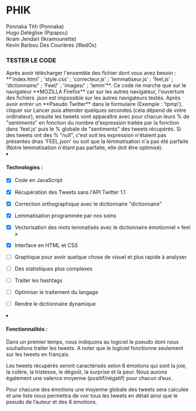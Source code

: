 # PHIK

Ponnaka Tith (Ponnaka)</br>
Hugo Deléglise (Pipapou)</br>
Ikram Jendari (Ikramounette)</br>
Kevin Barbou Des Courières (lRedOx)</br>

<h3>TESTER LE CODE</h3>
Après avoir télécharger l'ensemble des fichier dont vous avez besoin : **'index.html' ; 'style.css' ; 'correcteur.js' ; 'lemmatiseur.js' ; 'feel.js' ; 'dictionnaire/' ; 'Feel/' ; 'images/' ; 'lemm'**.
Ce code ne marche que sur le navigateur **MOZILLA Firefox** car sur les autres navigateur, l'ouverture des fichiers .json est impossible sur les autres navigateurs testés.
Après avoir entrer un **Pseudo Twitter** dans le formulaire (Exemple : 'tpmp'), cliquer sur Lancer puis attender quelques secondes (cela dépend de votre ordinateur), ensuite les tweets vont apparaître avec pour chacun leurs % de "sentiments" en fonction du nombre d'expression traitée par la fonction dans 'feel.js' puis le % globale de "sentiments" des tweets récupérés. Si des tweets ont des % "null", c'est soit les expression n'étaient pas présentes dnas 'FEEL.json' ou soit que la lémmatisation n'a pas été parfaite (Notre lémmatisation n'étant pas parfaite, elle doit être optimisé).



<li><h4>Technologies :</h4></li>

 - [x] Code en JavaScript
 - [x] Récupération des Tweets sans l'API Twitter 1.1
 - [x] Correction orthographique avec le dictionnaire "dictionnaire"
 - [x] Lemmatisation programmée par nos soins
 - [x] Vectorisation des mots lemmatisés avec le dictionnaire émotionnel « feel »
 - [x] Interface en HTML et CSS
 - [ ] Graphique pour avoir quelque chose de visuel et plus rapide à analyser
 - [ ] Des statistiques plus complexes
 - [ ] Traiter les hashtags
 - [ ] Optimiser le traitement du langage
 - [ ] Rendre le dictionnaire dynamique


<li><h4>Fonctionnalités :</h4></li>

<p>Dans un premier temps, nous indiquons au logiciel le pseudo dont nous souhaitons traiter les tweets.  A noter que le logiciel fonctionne seulement sur les tweets en français.</p>

<p>Les tweets récupérés seront caractérisés selon 6 émotions qui sont la joie, la colère, la tristesse, le dégoût, la surprise et la peur. Nous aurons également une valence moyenne (positif/négatif) pour chacun d’eux.</p>

<p>Pour chacune des émotions une moyenne globale des tweets sera calculée et une liste nous permettra de voir tous les tweets en détail ainsi que le pseudo de l’auteur et des 6 émotions.</p>
